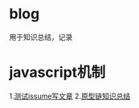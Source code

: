 # blog
用于知识总结，记录

# javascript机制
1.[测试issume写文章](https://github.com/yuandaishi/blog/issues/1)
2.[原型链知识总结](https://github.com/yuandaishi/blog/issues/2)
